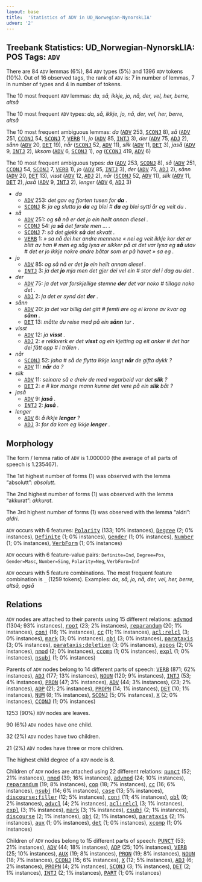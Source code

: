 ```yaml
---
layout: base
title:  'Statistics of ADV in UD_Norwegian-NynorskLIA'
udver: '2'
---
```


## Treebank Statistics: UD_Norwegian-NynorskLIA: POS Tags: `ADV`

There are 84 `ADV` lemmas (6%), 84 `ADV` types (5%) and 1396 `ADV` tokens (10%).
Out of 16 observed tags, the rank of `ADV` is: 7 in number of lemmas, 7 in number of types and 4 in number of tokens.

The 10 most frequent `ADV` lemmas: <em>da, så, ikkje, jo, nå, der, vel, her, berre, altså</em>

The 10 most frequent `ADV` types:  <em>da, så, ikkje, jo, nå, der, vel, her, berre, altså</em>

The 10 most frequent ambiguous lemmas: <em>da</em> (<tt><a href="no_nynorsklia-pos-ADV.html">ADV</a></tt> 253, <tt><a href="no_nynorsklia-pos-SCONJ.html">SCONJ</a></tt> 8), <em>så</em> (<tt><a href="no_nynorsklia-pos-ADV.html">ADV</a></tt> 251, <tt><a href="no_nynorsklia-pos-CCONJ.html">CCONJ</a></tt> 54, <tt><a href="no_nynorsklia-pos-SCONJ.html">SCONJ</a></tt> 7, <tt><a href="no_nynorsklia-pos-VERB.html">VERB</a></tt> 1), <em>jo</em> (<tt><a href="no_nynorsklia-pos-ADV.html">ADV</a></tt> 85, <tt><a href="no_nynorsklia-pos-INTJ.html">INTJ</a></tt> 3), <em>der</em> (<tt><a href="no_nynorsklia-pos-ADV.html">ADV</a></tt> 75, <tt><a href="no_nynorsklia-pos-ADJ.html">ADJ</a></tt> 2), <em>sånn</em> (<tt><a href="no_nynorsklia-pos-ADV.html">ADV</a></tt> 20, <tt><a href="no_nynorsklia-pos-DET.html">DET</a></tt> 19), <em>når</em> (<tt><a href="no_nynorsklia-pos-SCONJ.html">SCONJ</a></tt> 52, <tt><a href="no_nynorsklia-pos-ADV.html">ADV</a></tt> 11), <em>slik</em> (<tt><a href="no_nynorsklia-pos-ADV.html">ADV</a></tt> 11, <tt><a href="no_nynorsklia-pos-DET.html">DET</a></tt> 3), <em>jaså</em> (<tt><a href="no_nynorsklia-pos-ADV.html">ADV</a></tt> 9, <tt><a href="no_nynorsklia-pos-INTJ.html">INTJ</a></tt> 2), <em>liksom</em> (<tt><a href="no_nynorsklia-pos-ADV.html">ADV</a></tt> 6, <tt><a href="no_nynorsklia-pos-SCONJ.html">SCONJ</a></tt> 1), <em>og</em> (<tt><a href="no_nynorsklia-pos-CCONJ.html">CCONJ</a></tt> 419, <tt><a href="no_nynorsklia-pos-ADV.html">ADV</a></tt> 6)

The 10 most frequent ambiguous types:  <em>da</em> (<tt><a href="no_nynorsklia-pos-ADV.html">ADV</a></tt> 253, <tt><a href="no_nynorsklia-pos-SCONJ.html">SCONJ</a></tt> 8), <em>så</em> (<tt><a href="no_nynorsklia-pos-ADV.html">ADV</a></tt> 251, <tt><a href="no_nynorsklia-pos-CCONJ.html">CCONJ</a></tt> 54, <tt><a href="no_nynorsklia-pos-SCONJ.html">SCONJ</a></tt> 7, <tt><a href="no_nynorsklia-pos-VERB.html">VERB</a></tt> 1), <em>jo</em> (<tt><a href="no_nynorsklia-pos-ADV.html">ADV</a></tt> 85, <tt><a href="no_nynorsklia-pos-INTJ.html">INTJ</a></tt> 3), <em>der</em> (<tt><a href="no_nynorsklia-pos-ADV.html">ADV</a></tt> 75, <tt><a href="no_nynorsklia-pos-ADJ.html">ADJ</a></tt> 2), <em>sånn</em> (<tt><a href="no_nynorsklia-pos-ADV.html">ADV</a></tt> 20, <tt><a href="no_nynorsklia-pos-DET.html">DET</a></tt> 13), <em>visst</em> (<tt><a href="no_nynorsklia-pos-ADV.html">ADV</a></tt> 12, <tt><a href="no_nynorsklia-pos-ADJ.html">ADJ</a></tt> 2), <em>når</em> (<tt><a href="no_nynorsklia-pos-SCONJ.html">SCONJ</a></tt> 52, <tt><a href="no_nynorsklia-pos-ADV.html">ADV</a></tt> 11), <em>slik</em> (<tt><a href="no_nynorsklia-pos-ADV.html">ADV</a></tt> 11, <tt><a href="no_nynorsklia-pos-DET.html">DET</a></tt> 2), <em>jaså</em> (<tt><a href="no_nynorsklia-pos-ADV.html">ADV</a></tt> 9, <tt><a href="no_nynorsklia-pos-INTJ.html">INTJ</a></tt> 2), <em>lenger</em> (<tt><a href="no_nynorsklia-pos-ADV.html">ADV</a></tt> 6, <tt><a href="no_nynorsklia-pos-ADJ.html">ADJ</a></tt> 3)


* <em>da</em>
  * <tt><a href="no_nynorsklia-pos-ADV.html">ADV</a></tt> 253: <em>det gav eg fjorten tusen for <b>da</b> .</em>
  * <tt><a href="no_nynorsklia-pos-SCONJ.html">SCONJ</a></tt> 8: <em>ja eg slutta jo <b>da</b> eg blei # <b>da</b> eg blei sytti år eg veit du .</em>
* <em>så</em>
  * <tt><a href="no_nynorsklia-pos-ADV.html">ADV</a></tt> 251: <em>og <b>så</b> nå er det jo ein heilt annan diesel .</em>
  * <tt><a href="no_nynorsklia-pos-CCONJ.html">CCONJ</a></tt> 54: <em>ja <b>så</b> det første men … .</em>
  * <tt><a href="no_nynorsklia-pos-SCONJ.html">SCONJ</a></tt> 7: <em>så det gjekk <b>så</b> det skvatt .</em>
  * <tt><a href="no_nynorsklia-pos-VERB.html">VERB</a></tt> 1: <em>» sa nå dei her andre mennene « nei eg veit ikkje kor det er blitt av han # men eg såg lysa er sikker på at det var lysa eg <b>så</b> utav # det er jo ikkje nokre andre båtar som er på havet » sa eg .</em>
* <em>jo</em>
  * <tt><a href="no_nynorsklia-pos-ADV.html">ADV</a></tt> 85: <em>og så nå er det <b>jo</b> ein heilt annan diesel .</em>
  * <tt><a href="no_nynorsklia-pos-INTJ.html">INTJ</a></tt> 3: <em>ja det <b>jo</b> mja men det gjer dei vel ein # stor del i dag au det .</em>
* <em>der</em>
  * <tt><a href="no_nynorsklia-pos-ADV.html">ADV</a></tt> 75: <em>ja det var forskjellige stemne <b>der</b> det var noko # tillaga noko det .</em>
  * <tt><a href="no_nynorsklia-pos-ADJ.html">ADJ</a></tt> 2: <em>ja det er synd det <b>der</b> .</em>
* <em>sånn</em>
  * <tt><a href="no_nynorsklia-pos-ADV.html">ADV</a></tt> 20: <em>ja det var billig det gitt # femti øre og ei krone av kvar og <b>sånn</b> .</em>
  * <tt><a href="no_nynorsklia-pos-DET.html">DET</a></tt> 13: <em>måtte du reise med på ein <b>sånn</b> tur .</em>
* <em>visst</em>
  * <tt><a href="no_nynorsklia-pos-ADV.html">ADV</a></tt> 12: <em>ja <b>visst</b> .</em>
  * <tt><a href="no_nynorsklia-pos-ADJ.html">ADJ</a></tt> 2: <em>e rekkverk er det <b>visst</b> og ein kjetting og eit anker # det har dei fått opp # i trålen .</em>
* <em>når</em>
  * <tt><a href="no_nynorsklia-pos-SCONJ.html">SCONJ</a></tt> 52: <em>jaha # så de flytta ikkje langt <b>når</b> de gifta dykk ?</em>
  * <tt><a href="no_nynorsklia-pos-ADV.html">ADV</a></tt> 11: <em><b>når</b> da ?</em>
* <em>slik</em>
  * <tt><a href="no_nynorsklia-pos-ADV.html">ADV</a></tt> 11: <em>seinare så e dreiv de med vegarbeid var det <b>slik</b> ?</em>
  * <tt><a href="no_nynorsklia-pos-DET.html">DET</a></tt> 2: <em>e # kor mange mann kunne det vere på ein <b>slik</b> båt ?</em>
* <em>jaså</em>
  * <tt><a href="no_nynorsklia-pos-ADV.html">ADV</a></tt> 9: <em><b>jaså</b> .</em>
  * <tt><a href="no_nynorsklia-pos-INTJ.html">INTJ</a></tt> 2: <em><b>jaså</b> .</em>
* <em>lenger</em>
  * <tt><a href="no_nynorsklia-pos-ADV.html">ADV</a></tt> 6: <em>å ikkje <b>lenger</b> ?</em>
  * <tt><a href="no_nynorsklia-pos-ADJ.html">ADJ</a></tt> 3: <em>for da kom eg ikkje <b>lenger</b> .</em>

## Morphology

The form / lemma ratio of `ADV` is 1.000000 (the average of all parts of speech is 1.235467).

The 1st highest number of forms (1) was observed with the lemma “absolutt”: <em>absolutt</em>.

The 2nd highest number of forms (1) was observed with the lemma “akkurat”: <em>akkurat</em>.

The 3rd highest number of forms (1) was observed with the lemma “aldri”: <em>aldri</em>.

`ADV` occurs with 6 features: <tt><a href="no_nynorsklia-feat-Polarity.html">Polarity</a></tt> (133; 10% instances), <tt><a href="no_nynorsklia-feat-Degree.html">Degree</a></tt> (2; 0% instances), <tt><a href="no_nynorsklia-feat-Definite.html">Definite</a></tt> (1; 0% instances), <tt><a href="no_nynorsklia-feat-Gender.html">Gender</a></tt> (1; 0% instances), <tt><a href="no_nynorsklia-feat-Number.html">Number</a></tt> (1; 0% instances), <tt><a href="no_nynorsklia-feat-VerbForm.html">VerbForm</a></tt> (1; 0% instances)

`ADV` occurs with 6 feature-value pairs: `Definite=Ind`, `Degree=Pos`, `Gender=Masc`, `Number=Sing`, `Polarity=Neg`, `VerbForm=Inf`

`ADV` occurs with 5 feature combinations.
The most frequent feature combination is `_` (1259 tokens).
Examples: <em>da, så, jo, nå, der, vel, her, berre, altså, også</em>


## Relations

`ADV` nodes are attached to their parents using 15 different relations: <tt><a href="no_nynorsklia-dep-advmod.html">advmod</a></tt> (1304; 93% instances), <tt><a href="no_nynorsklia-dep-root.html">root</a></tt> (23; 2% instances), <tt><a href="no_nynorsklia-dep-reparandum.html">reparandum</a></tt> (20; 1% instances), <tt><a href="no_nynorsklia-dep-conj.html">conj</a></tt> (16; 1% instances), <tt><a href="no_nynorsklia-dep-cc.html">cc</a></tt> (11; 1% instances), <tt><a href="no_nynorsklia-dep-acl-relcl.html">acl:relcl</a></tt> (3; 0% instances), <tt><a href="no_nynorsklia-dep-mark.html">mark</a></tt> (3; 0% instances), <tt><a href="no_nynorsklia-dep-obj.html">obj</a></tt> (3; 0% instances), <tt><a href="no_nynorsklia-dep-parataxis.html">parataxis</a></tt> (3; 0% instances), <tt><a href="no_nynorsklia-dep-parataxis-deletion.html">parataxis:deletion</a></tt> (3; 0% instances), <tt><a href="no_nynorsklia-dep-appos.html">appos</a></tt> (2; 0% instances), <tt><a href="no_nynorsklia-dep-nmod.html">nmod</a></tt> (2; 0% instances), <tt><a href="no_nynorsklia-dep-ccomp.html">ccomp</a></tt> (1; 0% instances), <tt><a href="no_nynorsklia-dep-expl.html">expl</a></tt> (1; 0% instances), <tt><a href="no_nynorsklia-dep-nsubj.html">nsubj</a></tt> (1; 0% instances)

Parents of `ADV` nodes belong to 14 different parts of speech: <tt><a href="no_nynorsklia-pos-VERB.html">VERB</a></tt> (871; 62% instances), <tt><a href="no_nynorsklia-pos-ADJ.html">ADJ</a></tt> (177; 13% instances), <tt><a href="no_nynorsklia-pos-NOUN.html">NOUN</a></tt> (120; 9% instances), <tt><a href="no_nynorsklia-pos-INTJ.html">INTJ</a></tt> (53; 4% instances), <tt><a href="no_nynorsklia-pos-PRON.html">PRON</a></tt> (47; 3% instances), <tt><a href="no_nynorsklia-pos-ADV.html">ADV</a></tt> (44; 3% instances),  (23; 2% instances), <tt><a href="no_nynorsklia-pos-ADP.html">ADP</a></tt> (21; 2% instances), <tt><a href="no_nynorsklia-pos-PROPN.html">PROPN</a></tt> (14; 1% instances), <tt><a href="no_nynorsklia-pos-DET.html">DET</a></tt> (10; 1% instances), <tt><a href="no_nynorsklia-pos-NUM.html">NUM</a></tt> (8; 1% instances), <tt><a href="no_nynorsklia-pos-SCONJ.html">SCONJ</a></tt> (5; 0% instances), <tt><a href="no_nynorsklia-pos-X.html">X</a></tt> (2; 0% instances), <tt><a href="no_nynorsklia-pos-CCONJ.html">CCONJ</a></tt> (1; 0% instances)

1253 (90%) `ADV` nodes are leaves.

90 (6%) `ADV` nodes have one child.

32 (2%) `ADV` nodes have two children.

21 (2%) `ADV` nodes have three or more children.

The highest child degree of a `ADV` node is 8.

Children of `ADV` nodes are attached using 22 different relations: <tt><a href="no_nynorsklia-dep-punct.html">punct</a></tt> (52; 21% instances), <tt><a href="no_nynorsklia-dep-nmod.html">nmod</a></tt> (39; 16% instances), <tt><a href="no_nynorsklia-dep-advmod.html">advmod</a></tt> (24; 10% instances), <tt><a href="no_nynorsklia-dep-reparandum.html">reparandum</a></tt> (19; 8% instances), <tt><a href="no_nynorsklia-dep-cop.html">cop</a></tt> (18; 7% instances), <tt><a href="no_nynorsklia-dep-cc.html">cc</a></tt> (16; 6% instances), <tt><a href="no_nynorsklia-dep-nsubj.html">nsubj</a></tt> (14; 6% instances), <tt><a href="no_nynorsklia-dep-case.html">case</a></tt> (13; 5% instances), <tt><a href="no_nynorsklia-dep-discourse-filler.html">discourse:filler</a></tt> (12; 5% instances), <tt><a href="no_nynorsklia-dep-conj.html">conj</a></tt> (11; 4% instances), <tt><a href="no_nynorsklia-dep-obl.html">obl</a></tt> (6; 2% instances), <tt><a href="no_nynorsklia-dep-advcl.html">advcl</a></tt> (4; 2% instances), <tt><a href="no_nynorsklia-dep-acl-relcl.html">acl:relcl</a></tt> (3; 1% instances), <tt><a href="no_nynorsklia-dep-expl.html">expl</a></tt> (3; 1% instances), <tt><a href="no_nynorsklia-dep-mark.html">mark</a></tt> (3; 1% instances), <tt><a href="no_nynorsklia-dep-csubj.html">csubj</a></tt> (2; 1% instances), <tt><a href="no_nynorsklia-dep-discourse.html">discourse</a></tt> (2; 1% instances), <tt><a href="no_nynorsklia-dep-obj.html">obj</a></tt> (2; 1% instances), <tt><a href="no_nynorsklia-dep-parataxis.html">parataxis</a></tt> (2; 1% instances), <tt><a href="no_nynorsklia-dep-aux.html">aux</a></tt> (1; 0% instances), <tt><a href="no_nynorsklia-dep-det.html">det</a></tt> (1; 0% instances), <tt><a href="no_nynorsklia-dep-xcomp.html">xcomp</a></tt> (1; 0% instances)

Children of `ADV` nodes belong to 15 different parts of speech: <tt><a href="no_nynorsklia-pos-PUNCT.html">PUNCT</a></tt> (53; 21% instances), <tt><a href="no_nynorsklia-pos-ADV.html">ADV</a></tt> (44; 18% instances), <tt><a href="no_nynorsklia-pos-ADP.html">ADP</a></tt> (25; 10% instances), <tt><a href="no_nynorsklia-pos-VERB.html">VERB</a></tt> (25; 10% instances), <tt><a href="no_nynorsklia-pos-AUX.html">AUX</a></tt> (19; 8% instances), <tt><a href="no_nynorsklia-pos-PRON.html">PRON</a></tt> (19; 8% instances), <tt><a href="no_nynorsklia-pos-NOUN.html">NOUN</a></tt> (18; 7% instances), <tt><a href="no_nynorsklia-pos-CCONJ.html">CCONJ</a></tt> (15; 6% instances), <tt><a href="no_nynorsklia-pos-X.html">X</a></tt> (12; 5% instances), <tt><a href="no_nynorsklia-pos-ADJ.html">ADJ</a></tt> (6; 2% instances), <tt><a href="no_nynorsklia-pos-PROPN.html">PROPN</a></tt> (4; 2% instances), <tt><a href="no_nynorsklia-pos-SCONJ.html">SCONJ</a></tt> (3; 1% instances), <tt><a href="no_nynorsklia-pos-DET.html">DET</a></tt> (2; 1% instances), <tt><a href="no_nynorsklia-pos-INTJ.html">INTJ</a></tt> (2; 1% instances), <tt><a href="no_nynorsklia-pos-PART.html">PART</a></tt> (1; 0% instances)

